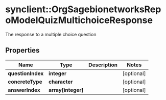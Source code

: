 # synclient::OrgSagebionetworksRepoModelQuizMultichoiceResponse

The response to a multiple choice question

## Properties
Name | Type | Description | Notes
------------ | ------------- | ------------- | -------------
**questionIndex** | **integer** |  | [optional] 
**concreteType** | **character** |  | [optional] 
**answerIndex** | **array[integer]** |  | [optional] 


